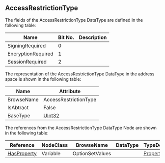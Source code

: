 <!-- datatype -->
## AccessRestrictionType
<!-- end of description -->
The fields of the AccessRestrictionType DataType are defined in the following table:  

|Name|Bit No.| Description|
|---|---|---|
|SigningRequired|0||
|EncryptionRequired|1||
|SessionRequired|2||

The representation of the AccessRestrictionType DataType in the address space is shown in the following table:  

|Name|Attribute|
|---|---|
|BrowseName|AccessRestrictionType|
|IsAbtract|False|
|BaseType|[UInt32](../../../Part3/DataTypes/UInt32/readme.md)|

The references from the AccessRestrictionType DataType Node are shown in the following table:  

|Reference|NodeClass|BrowseName|DataType|TypeDefinition|ModellingRule|
|---|---|---|---|---|---|
|[HasProperty](../../../Part3/ReferenceTypes/HasProperty/readme.md)|Variable|OptionSetValues||[PropertyType](../../Part5/VariableTypes/PropertyType/readme.md)|[Mandatory](../../Objects/Mandatory/readme.md)|


